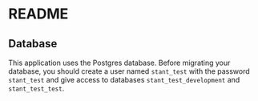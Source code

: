 # README

## Database

This application uses the Postgres database. Before migrating your database, you should create a user named `stant_test` with the password `stant_test` and give access to databases `stant_test_development` and `stant_test_test`.
